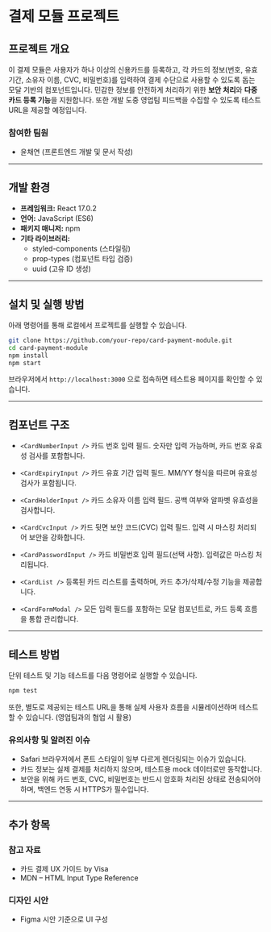 # 결제 모듈 프로젝트

## 프로젝트 개요

이 결제 모듈은 사용자가 하나 이상의 신용카드를 등록하고, 각 카드의 정보(번호, 유효 기간, 소유자 이름, CVC, 비밀번호)를 입력하여 결제 수단으로 사용할 수 있도록 돕는 모달 기반의 컴포넌트입니다. 민감한 정보를 안전하게 처리하기 위한 **보안 처리**와 **다중 카드 등록 기능**을 지원합니다.
또한 개발 도중 영업팀 피드백을 수집할 수 있도록 테스트 URL을 제공할 예정입니다.

### 참여한 팀원

- 윤채연 (프론트엔드 개발 및 문서 작성)

---

## 개발 환경

- **프레임워크:** React 17.0.2
- **언어:** JavaScript (ES6)
- **패키지 매니저:** npm
- **기타 라이브러리:**
  - styled-components (스타일링)
  - prop-types (컴포넌트 타입 검증)
  - uuid (고유 ID 생성)

---

## 설치 및 실행 방법

아래 명령어를 통해 로컬에서 프로젝트를 실행할 수 있습니다.

```bash
git clone https://github.com/your-repo/card-payment-module.git
cd card-payment-module
npm install
npm start
```

브라우저에서 `http://localhost:3000` 으로 접속하면 테스트용 페이지를 확인할 수 있습니다.

---

## 컴포넌트 구조

- `<CardNumberInput />`
  카드 번호 입력 필드. 숫자만 입력 가능하며, 카드 번호 유효성 검사를 포함합니다.

- `<CardExpiryInput />`
  카드 유효 기간 입력 필드. MM/YY 형식을 따르며 유효성 검사가 포함됩니다.

- `<CardHolderInput />`
  카드 소유자 이름 입력 필드. 공백 여부와 알파벳 유효성을 검사합니다.

- `<CardCvcInput />`
  카드 뒷면 보안 코드(CVC) 입력 필드. 입력 시 마스킹 처리되어 보안을 강화합니다.

- `<CardPasswordInput />`
  카드 비밀번호 입력 필드(선택 사항). 입력값은 마스킹 처리됩니다.

- `<CardList />`
  등록된 카드 리스트를 출력하며, 카드 추가/삭제/수정 기능을 제공합니다.

- `<CardFormModal />`
  모든 입력 필드를 포함하는 모달 컴포넌트로, 카드 등록 흐름을 통합 관리합니다.

---

## 테스트 방법

단위 테스트 및 기능 테스트를 다음 명령어로 실행할 수 있습니다.

```bash
npm test
```

또한, 별도로 제공되는 테스트 URL을 통해 실제 사용자 흐름을 시뮬레이션하며 테스트할 수 있습니다. (영업팀과의 협업 시 활용)

### 유의사항 및 알려진 이슈

- Safari 브라우저에서 폰트 스타일이 일부 다르게 렌더링되는 이슈가 있습니다.
- 카드 정보는 실제 결제를 처리하지 않으며, 테스트용 mock 데이터로만 동작합니다.
- 보안을 위해 카드 번호, CVC, 비밀번호는 반드시 암호화 처리된 상태로 전송되어야 하며, 백엔드 연동 시 HTTPS가 필수입니다.

---

## 추가 항목

### 참고 자료

- 카드 결제 UX 가이드 by Visa
- MDN – HTML Input Type Reference

### 디자인 시안

- Figma 시안 기준으로 UI 구성